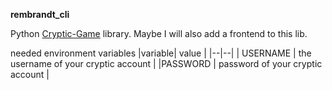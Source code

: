 **rembrandt_cli**

Python [Cryptic-Game](https://github.com/cryptic-game/cryptic) library. 
Maybe I will also add a frontend to this lib.

needed environment variables
|variable| value |
|--|--|
| USERNAME | the username of your cryptic account |
|PASSWORD  | password of your cryptic account |


